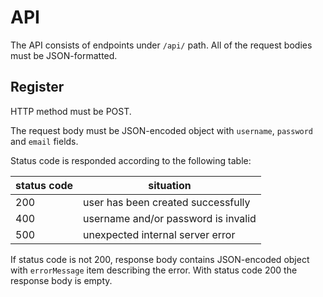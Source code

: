 # API

The API consists of endpoints under `/api/` path.
All of the request bodies must be JSON-formatted.

## Register

HTTP method must be POST.

The request body must be JSON-encoded object with `username`, `password` and `email` fields.

Status code is responded according to the following table:

status code | situation
--- | ---
200 | user has been created successfully
400 | username and/or password is invalid
500 | unexpected internal server error

If status code is not 200, response body contains JSON-encoded object with `errorMessage` item describing the error. With status code 200 the response body is empty.
